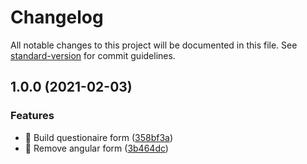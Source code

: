 # Changelog

All notable changes to this project will be documented in this file. See [standard-version](https://github.com/conventional-changelog/standard-version) for commit guidelines.

## 1.0.0 (2021-02-03)


### Features

* 🎸 Build questionaire form ([358bf3a](https://github.com/iresa-org/ngx-questionaire-form/commit/358bf3ae1f25256998ad411e432782396c776c6c))
* 🎸 Remove angular form ([3b464dc](https://github.com/iresa-org/ngx-questionaire-form/commit/3b464dc32848828d6eb329e5f29813b7b369edbf))
